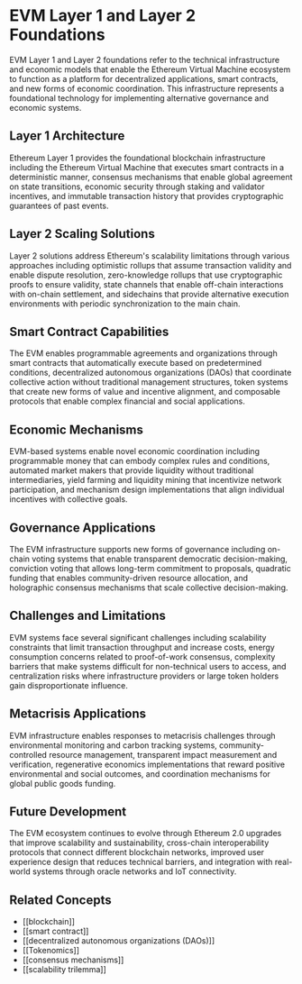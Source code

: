 # EVM Layer 1 and Layer 2 Foundations

EVM Layer 1 and Layer 2 foundations refer to the technical infrastructure and economic models that enable the Ethereum Virtual Machine ecosystem to function as a platform for decentralized applications, smart contracts, and new forms of economic coordination. This infrastructure represents a foundational technology for implementing alternative governance and economic systems.

## Layer 1 Architecture

Ethereum Layer 1 provides the foundational blockchain infrastructure including the Ethereum Virtual Machine that executes smart contracts in a deterministic manner, consensus mechanisms that enable global agreement on state transitions, economic security through staking and validator incentives, and immutable transaction history that provides cryptographic guarantees of past events.

## Layer 2 Scaling Solutions

Layer 2 solutions address Ethereum's scalability limitations through various approaches including optimistic rollups that assume transaction validity and enable dispute resolution, zero-knowledge rollups that use cryptographic proofs to ensure validity, state channels that enable off-chain interactions with on-chain settlement, and sidechains that provide alternative execution environments with periodic synchronization to the main chain.

## Smart Contract Capabilities

The EVM enables programmable agreements and organizations through smart contracts that automatically execute based on predetermined conditions, decentralized autonomous organizations (DAOs) that coordinate collective action without traditional management structures, token systems that create new forms of value and incentive alignment, and composable protocols that enable complex financial and social applications.

## Economic Mechanisms

EVM-based systems enable novel economic coordination including programmable money that can embody complex rules and conditions, automated market makers that provide liquidity without traditional intermediaries, yield farming and liquidity mining that incentivize network participation, and mechanism design implementations that align individual incentives with collective goals.

## Governance Applications

The EVM infrastructure supports new forms of governance including on-chain voting systems that enable transparent democratic decision-making, conviction voting that allows long-term commitment to proposals, quadratic funding that enables community-driven resource allocation, and holographic consensus mechanisms that scale collective decision-making.

## Challenges and Limitations

EVM systems face several significant challenges including scalability constraints that limit transaction throughput and increase costs, energy consumption concerns related to proof-of-work consensus, complexity barriers that make systems difficult for non-technical users to access, and centralization risks where infrastructure providers or large token holders gain disproportionate influence.

## Metacrisis Applications

EVM infrastructure enables responses to metacrisis challenges through environmental monitoring and carbon tracking systems, community-controlled resource management, transparent impact measurement and verification, regenerative economics implementations that reward positive environmental and social outcomes, and coordination mechanisms for global public goods funding.

## Future Development

The EVM ecosystem continues to evolve through Ethereum 2.0 upgrades that improve scalability and sustainability, cross-chain interoperability protocols that connect different blockchain networks, improved user experience design that reduces technical barriers, and integration with real-world systems through oracle networks and IoT connectivity.

## Related Concepts

- [[blockchain]]
- [[smart contract]]
- [[decentralized autonomous organizations (DAOs)]]
- [[Tokenomics]]
- [[consensus mechanisms]]
- [[scalability trilemma]]